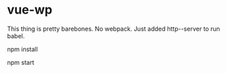 # vue-wp

This thing is pretty barebones. No webpack. Just added http--server to run babel.  

npm install  


npm start
